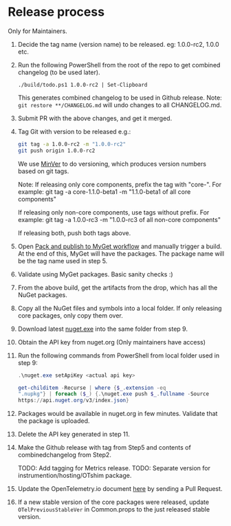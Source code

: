 # Release process

Only for Maintainers.

1. Decide the tag name (version name) to be released.
   eg: 1.0.0-rc2, 1.0.0 etc.

1. Run the following PowerShell from the root of the
   repo to get combined changelog (to be used later).

    `./build/todo.ps1 1.0.0-rc2 | Set-Clipboard`

    This generates combined changelog to be used in Github release.
    Note: `git restore **/CHANGELOG.md` will undo changes to all CHANGELOG.md.

1. Submit PR with the above changes, and get it merged.

1. Tag Git with version to be released e.g.:

    ```sh
    git tag -a 1.0.0-rc2 -m "1.0.0-rc2"
    git push origin 1.0.0-rc2
    ```

    We use [MinVer](https://github.com/adamralph/minver) to do versioning,
    which produces version numbers based on git tags.

    Note:
    If releasing only core components, prefix the tag
    with "core-". For example:
    git tag -a core-1.1.0-beta1 -m "1.1.0-beta1 of all core components"

    If releasing only non-core components, use tags without
    prefix. For example:
    git tag -a 1.0.0-rc3 -m "1.0.0-rc3 of all non-core components"

    If releasing both, push both tags above.

 6. Open [Pack and publish to MyGet
    workflow](https://github.com/open-telemetry/opentelemetry-dotnet/actions/workflows/publish-packages-1.0.yml)
    and manually trigger a build. At the end of this, MyGet will have the
    packages. The package name will be the tag name used in step 5.

 7. Validate using MyGet packages. Basic sanity checks :)

 8. From the above build, get the artifacts from the drop, which has all the
    NuGet packages.

 9. Copy all the NuGet files and symbols into a local folder. If only
    releasing core packages, only copy them over.

10. Download latest [nuget.exe](https://www.nuget.org/downloads) into
    the same folder from step 9.

11. Obtain the API key from nuget.org (Only maintainers have access)

12. Run the following commands from PowerShell from local folder used in step 9:

    ```powershell
    .\nuget.exe setApiKey <actual api key>

    get-childitem -Recurse | where {$_.extension -eq
    ".nupkg"} | foreach ($_) {.\nuget.exe push $_.fullname -Source
    https://api.nuget.org/v3/index.json}
    ```

13. Packages would be available in nuget.org in few minutes.
    Validate that the package is uploaded.

14. Delete the API key generated in step 11.

15. Make the Github release with tag from Step5
    and contents of combinedchangelog from Step2.

    TODO: Add tagging for Metrics release.
    TODO: Separate version for instrumention/hosting/OTshim package.

16. Update the OpenTelemetry.io document
    [here](https://github.com/open-telemetry/opentelemetry.io/tree/main/content/en/docs/net)
    by sending a Pull Request.

17. If a new stable version of the core packages were released,
    update `OTelPreviousStableVer` in Common.props
    to the just released stable version.
